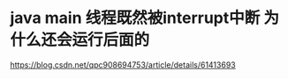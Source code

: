 # java main 线程既然被interrupt中断 为什么还会运行后面的

<https://blog.csdn.net/qpc908694753/article/details/61413693>